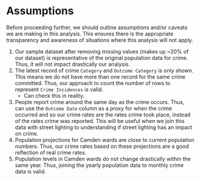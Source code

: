 # Assumptions
Before proceeding further, we should outline assumptions and/or caveats we are making in this analysis. This ensures there is the appropriate transparency and awareness of situations where this analysis will not apply.

1. Our sample dataset after removing missing values (makes up ~20% of our dataset) is representative of the original population data for crime. Thus, it will not impact drastically our analysis.
1. The latest record of crime `Category` and `Outcome Category` is only shown. This means we do not have more than one record for the same crime committed. Thus, our approach to count the number of rows to represent `Crime Incidences` is valid.
   + Can check this in reality.
1. People report crime around the same day as the crime occurs. Thus, can use the `Outcome Date` column as a proxy for when the crime occurred and so our crime rates are the rates crime took place, instead of the rates crime was reported. This will be useful when we join this data with street lighting to understanding if street lighting has an impact on crime.
1. Population projections for Camden wards are close to current population numbers. Thus, our crime rates based on these projections are a good reflection of real crime rates.
1. Population levels in Camden wards do not change drastically within the same year. Thus, joining the yearly population data to monthly crime data is valid.
